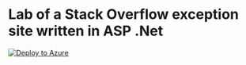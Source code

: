 # Lab of a Stack Overflow exception site written in ASP .Net
[![Deploy to Azure](http://azuredeploy.net/deploybutton.png)](https://azuredeploy.net/)
